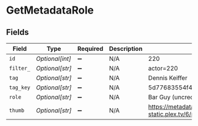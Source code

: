 # GetMetadataRole


## Fields

| Field                                                                         | Type                                                                          | Required                                                                      | Description                                                                   | Example                                                                       |
| ----------------------------------------------------------------------------- | ----------------------------------------------------------------------------- | ----------------------------------------------------------------------------- | ----------------------------------------------------------------------------- | ----------------------------------------------------------------------------- |
| `id`                                                                          | *Optional[int]*                                                               | :heavy_minus_sign:                                                            | N/A                                                                           | 220                                                                           |
| `filter_`                                                                     | *Optional[str]*                                                               | :heavy_minus_sign:                                                            | N/A                                                                           | actor=220                                                                     |
| `tag`                                                                         | *Optional[str]*                                                               | :heavy_minus_sign:                                                            | N/A                                                                           | Dennis Keiffer                                                                |
| `tag_key`                                                                     | *Optional[str]*                                                               | :heavy_minus_sign:                                                            | N/A                                                                           | 5d77683554f42c001f8c4708                                                      |
| `role`                                                                        | *Optional[str]*                                                               | :heavy_minus_sign:                                                            | N/A                                                                           | Bar Guy (uncredited)                                                          |
| `thumb`                                                                       | *Optional[str]*                                                               | :heavy_minus_sign:                                                            | N/A                                                                           | https://metadata-static.plex.tv/6/people/648e9a7ea1d537bccfcd7615134b78ce.jpg |